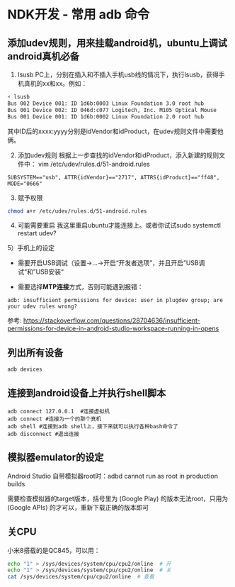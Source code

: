 # NDK开发 - 常用 adb 命令

## 添加udev规则，用来挂载android机，ubuntu上调试android真机必备
1) lsusb
PC上，分别在插入和不插入手机usb线的情况下，执行lsusb，获得手机真机的xx和xx。例如：
```bash
⚡ lsusb                                                           
Bus 002 Device 001: ID 1d6b:0003 Linux Foundation 3.0 root hub    
Bus 001 Device 002: ID 046d:c077 Logitech, Inc. M105 Optical Mouse
Bus 001 Device 001: ID 1d6b:0002 Linux Foundation 2.0 root hub    
```
其中ID后的xxxx:yyyy分别是idVendor和idProduct，在udev规则文件中需要他俩。

2) 添加udev规则
根据上一步查找的idVendor和idProduct，添入新建的规则文件中：
vim /etc/udev/rules.d/51-android.rules
```
SUBSYSTEM=="usb", ATTR{idVendor}=="2717", ATTRS{idProduct}=="ff48", MODE="0666"
```

3) 赋予权限
```bash
chmod a+r /etc/udev/rules.d/51-android.rules
```

4) 可能需要重启
我这里重启ubuntu才能连接上。或者你试试sudo systemctl restart udev?

5）手机上的设定

- 需要开启USB调试（设置->...->开启“开发者选项”，并且开启”USB调试“和”USB安装“

- 需要选择**MTP连接**方式，否则可能遇到报错：

```
adb: insufficient permissions for device: user in plugdev group; are your udev rules wrong?
```

参考: https://stackoverflow.com/questions/28704636/insufficient-permissions-for-device-in-android-studio-workspace-running-in-opens

## 列出所有设备
```bash
adb devices  
```

## 连接到android设备上并执行shell脚本
```
adb connect 127.0.0.1  #连接虚拟机
adb connect #连接为一个的那个真机
adb shell #连接到adb shell上，接下来就可以执行各种bash命令了
adb disconnect #退出连接
```

## 模拟器emulator的设定
Android Studio 自带模拟器root时：adbd cannot run as root in production builds

需要检查模拟器的target版本，括号里为 (Google Play) 的版本无法root，只用为 (Google APIs) 的才可以，重新下载正确的版本即可

## 关CPU
小米8搭载的是QC845，可以用：
```bash
echo "1" > /sys/devices/system/cpu/cpu2/online  # 开
echo "1" > /sys/devices/system/cpu/cpu2/online  # 关
cat /sys/devices/system/cpu/cpu2/online  # 查看
```
